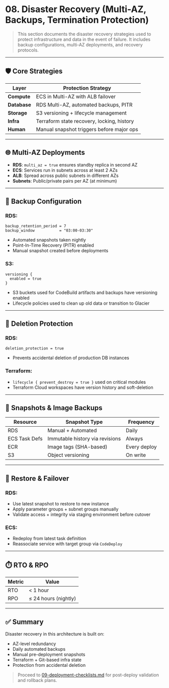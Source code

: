 # 08. Disaster Recovery (Multi-AZ, Backups, Termination Protection)

> This section documents the disaster recovery strategies used to protect infrastructure and data in the event of failure. It includes backup configurations, multi-AZ deployments, and recovery protocols.

---

## 🛡️ Core Strategies

| Layer        | Protection Strategy                        |
|-------------|---------------------------------------------|
| **Compute**  | ECS in Multi-AZ with ALB failover          |
| **Database** | RDS Multi-AZ, automated backups, PITR      |
| **Storage**  | S3 versioning + lifecycle management       |
| **Infra**    | Terraform state recovery, locking, history |
| **Human**    | Manual snapshot triggers before major ops  |

---

## 🌐 Multi-AZ Deployments

- **RDS**: `multi_az = true` ensures standby replica in second AZ
- **ECS**: Services run in subnets across at least 2 AZs
- **ALB**: Spread across public subnets in different AZs
- **Subnets**: Public/private pairs per AZ (at minimum)

---

## 💾 Backup Configuration

### RDS:
```hcl
backup_retention_period = 7
backup_window           = "03:00-03:30"
```

- Automated snapshots taken nightly
- Point-In-Time Recovery (PITR) enabled
- Manual snapshot created before deployments

### S3:
```hcl
versioning {
  enabled = true
}
```

- S3 buckets used for CodeBuild artifacts and backups have versioning enabled
- Lifecycle policies used to clean up old data or transition to Glacier

---

## 🔐 Deletion Protection

### RDS:
```hcl
deletion_protection = true
```

- Prevents accidental deletion of production DB instances

### Terraform:
- `lifecycle { prevent_destroy = true }` used on critical modules
- Terraform Cloud workspaces have version history and soft-deletion

---

## 📁 Snapshots & Image Backups

| Resource    | Snapshot Type     | Frequency |
|-------------|-------------------|-----------|
| RDS         | Manual + Automated | Daily     |
| ECS Task Defs | Immutable history via revisions | Always |
| ECR         | Image tags (SHA-based) | Every deploy |
| S3          | Object versioning   | On write  |

---

## 🔄 Restore & Failover

### RDS:
- Use latest snapshot to restore to new instance
- Apply parameter groups + subnet groups manually
- Validate access + integrity via staging environment before cutover

### ECS:
- Redeploy from latest task definition
- Reassociate service with target group via `CodeDeploy`

---

## ⏱️ RTO & RPO

| Metric | Value           |
|--------|------------------|
| RTO    | < 1 hour         |
| RPO    | ≤ 24 hours (nightly) |

---

## ✅ Summary

Disaster recovery in this architecture is built on:

- AZ-level redundancy
- Daily automated backups
- Manual pre-deployment snapshots
- Terraform + Git-based infra state
- Protection from accidental deletion

> Proceed to [09-deployment-checklists.md](./09-deployment-checklists.md) for post-deploy validation and rollback plans.
